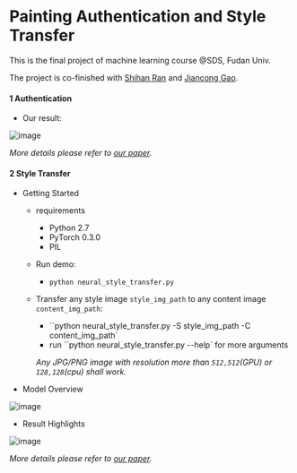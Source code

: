 # Painting Authentication and Style Transfer
This is the final project of machine learning course @SDS, Fudan Univ.

The project is co-finished with [Shihan Ran](https://github.com/Rshcaroline) and [Jiancong Gao](https://github.com/jcgao).

#### 1 Authentication

- Our result:

![image](https://github.com/zhangshun97/Machine-Learning-Projects/blob/master/images/authentication.png)

*More details please refer to [our paper]().*

#### 2 Style Transfer

- Getting Started
  - requirements

    - Python 2.7
    - PyTorch 0.3.0
    - PIL

  - Run demo: 

    - `python neural_style_transfer.py`

  - Transfer any style image `style_img_path` to any content image `content_img_path`:

    - ``python neural_style_transfer.py -S style_img_path -C content_img_path`
    - run ``python neural_style_transfer.py --help` for more arguments

    *Any JPG/PNG image with resolution more than `512,512`(GPU) or `128,128`(cpu) shall work.*

- Model Overview

![image](https://github.com/zhangshun97/Machine-Learning-Projects/blob/master/images/styleTransfer.png)

- Result Highlights

![image](https://github.com/zhangshun97/Machine-Learning-Projects/blob/master/images/styleTransfer2.png)

*More details please refer to [our paper]().*

## 